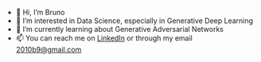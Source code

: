 - 👋 Hi, I’m Bruno
- 👀 I’m interested in Data Science, especially in Generative Deep Learning
- 🌱 I’m currently learning about Generative Adversarial Networks
- 📫 You can reach me on [LinkedIn](https://www.linkedin.com/in/bruno-vaz-162203197) or through my email 2010b9@gmail.com

<!---
2010b9/2010b9 is a ✨ special ✨ repository because its `README.md` (this file) appears on your GitHub profile.
You can click the Preview link to take a look at your changes.
--->
